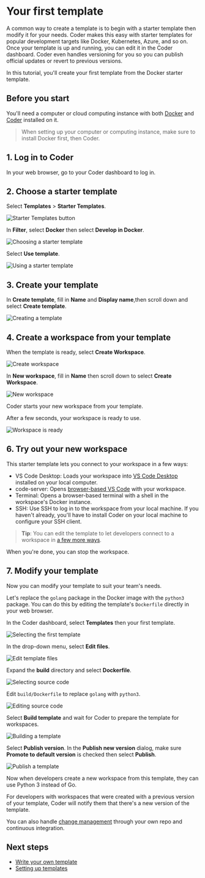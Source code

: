 # Your first template

A common way to create a template is to begin with a starter template then
modify it for your needs. Coder makes this easy with starter templates for
popular development targets like Docker, Kubernetes, Azure, and so on. Once your
template is up and running, you can edit it in the Coder dashboard. Coder even
handles versioning for you so you can publish official updates or revert to
previous versions.

In this tutorial, you'll create your first template from the Docker starter
template.

## Before you start

You'll need a computer or cloud computing instance with both
[Docker](https://docs.docker.com/get-docker/) and [Coder](../install/index.md)
installed on it.

> When setting up your computer or computing instance, make sure to install
> Docker first, then Coder.

## 1. Log in to Coder

In your web browser, go to your Coder dashboard to log in.

## 2. Choose a starter template

Select **Templates** > **Starter Templates**.

![Starter Templates button](../images/templates/starter-templates-button.png)

In **Filter**, select **Docker** then select **Develop in Docker**.

![Choosing a starter template](../images/templates/develop-in-docker-template.png)

Select **Use template**.

![Using a starter template](../images/templates/use-template.png)

## 3. Create your template

In **Create template**, fill in **Name** and **Display name**,then scroll down
and select **Create template**.

![Creating a template](../images/templates/create-template.png)

## 4. Create a workspace from your template

When the template is ready, select **Create Workspace**.

![Create workspace](../images/templates/create-workspace.png)

In **New workspace**, fill in **Name** then scroll down to select **Create
Workspace**.

![New workspace](../images/templates/new-workspace.png)

Coder starts your new workspace from your template.

After a few seconds, your workspace is ready to use.

![Workspace is ready](../images/templates/workspace-ready.png)

## 6. Try out your new workspace

This starter template lets you connect to your workspace in a few ways:

- VS Code Desktop: Loads your workspace into
  [VS Code Desktop](https://code.visualstudio.com/Download) installed on your
  local computer.
- code-server: Opens [browser-based VS Code](../ides/web-ides.md) with your
  workspace.
- Terminal: Opens a browser-based terminal with a shell in the workspace's
  Docker instance.
- SSH: Use SSH to log in to the workspace from your local machine. If you
  haven't already, you'll have to install Coder on your local machine to
  configure your SSH client.

> **Tip**: You can edit the template to let developers connect to a workspace in
> [a few more ways](../ides.md).

When you're done, you can stop the workspace.

## 7. Modify your template

Now you can modify your template to suit your team's needs.

Let's replace the `golang` package in the Docker image with the `python3`
package. You can do this by editing the template's `Dockerfile` directly in your
web browser.

In the Coder dashboard, select **Templates** then your first template.

![Selecting the first template](../images/templates/select-template.png)

In the drop-down menu, select **Edit files**.

![Edit template files](../images/templates/edit-files.png)

Expand the **build** directory and select **Dockerfile**.

![Selecting source code](../images/templates/source-code.png)

Edit `build/Dockerfile` to replace `golang` with `python3`.

![Editing source code](../images/templates/edit-source-code.png)

Select **Build template** and wait for Coder to prepare the template for
workspaces.

![Building a template](../images/templates/build-template.png)

Select **Publish version**. In the **Publish new version** dialog, make sure
**Promote to default version** is checked then select **Publish**.

![Publish a template](../images/templates/publish.png)

Now when developers create a new workspace from this template, they can use
Python 3 instead of Go.

For developers with workspaces that were created with a previous version of your
template, Coder will notify them that there's a new version of the template.

You can also handle [change management](./change-management.md) through your own
repo and continuous integration.

## Next steps

- [Write your own template](./tour.md)
- [Setting up templates](./best-practices.md)
